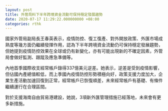 ```yaml
---
layout: post
title: 外管局料下半年跨境資金流動可保持穩定發展趨勢
date: 2020-07-17 11:29:22.000000000 +08:00
categories: rthk
---
```


國家外管局副局長王春英表示，疫情防控、復工復產、對外開放政策、外匯市場成熟度等幾方面仍繼續發揮作用，認為下半年跨境資金流動仍可保持穩定發展趨勢，但她提到疫情防控效果在全球或仍有新變化，亦有可能出現新的不確定因素，外管局會做好監測、跟蹤及應急準備等。

內地首季國際收支經常帳戶錄得337億美元逆差。她表示，逆差是受到疫情影響，但佔國內產總值較低，而上季國內疫情防控形勢積極向好，政策支援力度加大，企業生產活動加速回復到正常，經常帳戶已恢復順差，未來經常帳戶有基礎、有條件繼續運行在合理區間。

對於支援海南自由貿易港建設，她說，3項新外匯管理措施已經落地，未來會有更多新措施。
